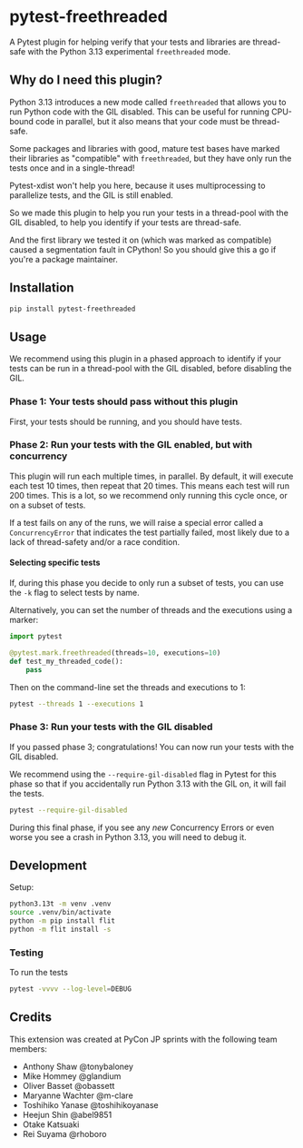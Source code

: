 # pytest-freethreaded

A Pytest plugin for helping verify that your tests and libraries are thread-safe with the Python 3.13 experimental `freethreaded` mode.

## Why do I need this plugin?

Python 3.13 introduces a new mode called `freethreaded` that allows you to run Python code with the GIL disabled. This can be useful for running CPU-bound code in parallel, but it also means that your code must be thread-safe.

Some packages and libraries with good, mature test bases have marked their libraries as "compatible" with `freethreaded`, but they have only run the tests once and in a single-thread!

Pytest-xdist won't help you here, because it uses multiprocessing to parallelize tests, and the GIL is still enabled.

So we made this plugin to help you run your tests in a thread-pool with the GIL disabled, to help you identify if your tests are thread-safe.

And the first library we tested it on (which was marked as compatible) caused a segmentation fault in CPython! So you should give this a go if you're a package maintainer. 

## Installation

```bash
pip install pytest-freethreaded
```

## Usage

We recommend using this plugin in a phased approach to identify if your tests can be run in a thread-pool with the GIL disabled, before disabling the GIL.

### Phase 1: Your tests should pass without this plugin

First, your tests should be running, and you should have tests.

### Phase 2: Run your tests with the GIL enabled, but with concurrency

This plugin will run each multiple times, in parallel. By default, it will execute each test 10 times, then repeat that 20 times. This means each test will run 200 times. This is a lot, so we recommend only running this cycle once, or on a subset of tests. 

If a test fails on any of the runs, we will raise a special error called a `ConcurrencyError` that indicates the test partially failed, most likely due to a lack of thread-safety and/or a race condition.

#### Selecting specific tests

If, during this phase you decide to only run a subset of tests, you can use the `-k` flag to select tests by name. 

Alternatively, you can set the number of threads and the executions using a marker:

```python
import pytest

@pytest.mark.freethreaded(threads=10, executions=10)
def test_my_threaded_code():
    pass
```

Then on the command-line set the threads and executions to 1:

```bash
pytest --threads 1 --executions 1
```

### Phase 3: Run your tests with the GIL disabled

If you passed phase 3; congratulations! You can now run your tests with the GIL disabled.

We recommend using the `--require-gil-disabled` flag in Pytest for this phase so that if you accidentally run Python 3.13 with the GIL on, it will fail the tests.

```bash
pytest --require-gil-disabled
```

During this final phase, if you see any _new_ Concurrency Errors or even worse you see a crash in Python 3.13, you will need to debug it. 

## Development

Setup: 

```bash
python3.13t -m venv .venv
source .venv/bin/activate
python -m pip install flit
python -m flit install -s
```

### Testing

To run the tests

```bash
pytest -vvvv --log-level=DEBUG
```

## Credits

This extension was created at PyCon JP sprints with the following team members:

- Anthony Shaw @tonybaloney
- Mike Hommey @glandium
- Oliver Basset @obassett
- Maryanne Wachter @m-clare
- Toshihiko Yanase @toshihikoyanase
- Heejun Shin @abel9851
- Otake Katsuaki
- Rei Suyama @rhoboro